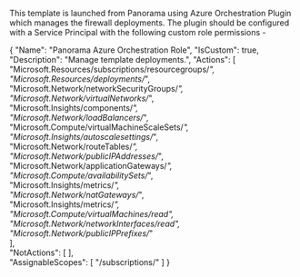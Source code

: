 This template is launched from Panorama using Azure Orchestration Plugin which manages the firewall deployments. The plugin should be configured with a Service Principal with the following custom role permissions -

{
    "Name": "Panorama Azure Orchestration Role",
    "IsCustom": true,
    "Description": "Manage template deployments.",
    "Actions": [
        "Microsoft.Resources/subscriptions/resourcegroups/*",  
        "Microsoft.Resources/deployments/*",  
        "Microsoft.Network/networkSecurityGroups/*",  
        "Microsoft.Network/virtualNetworks/*",  
        "Microsoft.Insights/components/*",  
        "Microsoft.Network/loadBalancers/*",  
        "Microsoft.Compute/virtualMachineScaleSets/*",  
        "Microsoft.Insights/autoscalesettings/*",  
        "Microsoft.Network/routeTables/*",  
        "Microsoft.Network/publicIPAddresses/*",  
        "Microsoft.Network/applicationGateways/*",  
        "Microsoft.Compute/availabilitySets/*",  
        "Microsoft.Insights/metrics/*",  
        "Microsoft.Network/natGateways/*",  
        "Microsoft.Insights/metrics/*",  
        "Microsoft.Compute/virtualMachines/read",  
        "Microsoft.Network/networkInterfaces/read",  
        "Microsoft.Network/publicIPPrefixes/*"  
    ],  
    "NotActions": [
    ],  
    "AssignableScopes": [
        "/subscriptions/<subscription-uuid>"
    ]
}

